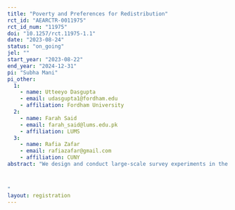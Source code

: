 ```yaml
---
title: "Poverty and Preferences for Redistribution"
rct_id: "AEARCTR-0011975"
rct_id_num: "11975"
doi: "10.1257/rct.11975-1.1"
date: "2023-08-24"
status: "on_going"
jel: ""
start_year: "2023-08-22"
end_year: "2024-12-31"
pi: "Subha Mani"
pi_other:
  1:
    - name: Utteeyo Dasgupta
    - email: udasgupta1@fordham.edu
    - affiliation: Fordham University
  2:
    - name: Farah Said
    - email: farah_said@lums.edu.pk
    - affiliation: LUMS
  3:
    - name: Rafia Zafar
    - email: rafiazafar@gmail.com
    - affiliation: CUNY
abstract: "We design and conduct large-scale survey experiments in the United States to understand how attitudes towards poverty influence preferences for redistribution. We experimentally vary information on household socioeconomic status to measure redistributive preferences. In addition, we collect detailed information that will allow us to test various mechanisms.

"
layout: registration
---
```


